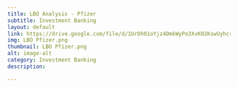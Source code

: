 ```yaml
---
title: LBO Analysis - Pfizer
subtitle: Investment Banking
layout: default
link: https://drive.google.com/file/d/1UrDh01oYjz4DmkWyPo3XvK02KswUyhcr/view
img: LBO Pfizer.png
thumbnail: LBO Pfizer.png
alt: image-alt
category: Investment Banking
description:

---
```

